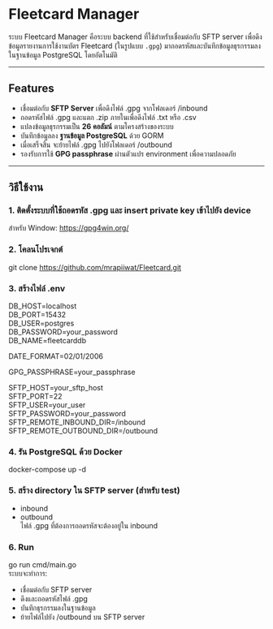 # Fleetcard Manager  
  
ระบบ Fleetcard Manager คือระบบ backend ที่ใช้สำหรับเชื่อมต่อกับ SFTP server เพื่อดึงข้อมูลรายงานการใช้งานบัตร Fleetcard (ในรูปแบบ `.gpg`) มาถอดรหัสและบันทึกข้อมูลธุรกรรมลงในฐานข้อมูล PostgreSQL โดยอัตโนมัติ  
  
---  
  
## Features  
  
- เชื่อมต่อกับ **SFTP Server** เพื่อดึงไฟล์ .gpg จากโฟลเดอร์ /inbound  
- ถอดรหัสไฟล์ .gpg และแตก .zip ภายในเพื่อดึงไฟล์ .txt หรือ .csv  
- แปลงข้อมูลธุรกรรมเป็น **26 คอลัมน์** ตามโครงสร้างของระบบ  
- บันทึกข้อมูลลง **ฐานข้อมูล PostgreSQL** ด้วย GORM  
- เมื่อเสร็จสิ้น จะย้ายไฟล์ .gpg ไปยังโฟลเดอร์ /outbound  
- รองรับการใช้ **GPG passphrase** ผ่านตัวแปร environment เพื่อความปลอดภัย  

---
  
## วิธีใช้งาน  
### 1. ติดตั้งระบบที่ใช้ถอดรหัส .gpg และ insert private key เข้าไปยัง device
สำหรับ Window: https://gpg4win.org/
### 2. โคลนโปรเจกต์
git clone https://github.com/mrapiiwat/Fleetcard.git  
### 3. สร้างไฟล์ .env
DB_HOST=localhost  
DB_PORT=15432  
DB_USER=postgres  
DB_PASSWORD=your_password  
DB_NAME=fleetcarddb  
  
DATE_FORMAT=02/01/2006  
  
GPG_PASSPHRASE=your_passphrase  
  
SFTP_HOST=your_sftp_host  
SFTP_PORT=22  
SFTP_USER=your_user  
SFTP_PASSWORD=your_password  
SFTP_REMOTE_INBOUND_DIR=/inbound  
SFTP_REMOTE_OUTBOUND_DIR=/outbound  
### 4. รัน PostgreSQL ด้วย Docker
docker-compose up -d  
### 5. สร้าง directory ใน SFTP server (สำหรับ test)
- inbound
- outbound  
ไฟล์ .gpg ที่ต้องการถอดรหัสจะต้องอยู่ใน inbound  
### 6. Run
go run cmd/main.go  
ระบบจะทำการ:  
- เชื่อมต่อกับ SFTP server
- ดึงและถอดรหัสไฟล์ .gpg
- บันทึกธุรกรรมลงในฐานข้อมูล
- ย้ายไฟล์ไปยัง /outbound บน SFTP server